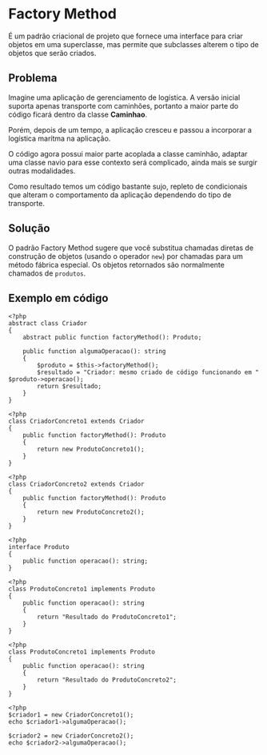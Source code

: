 # Factory Method
É um padrão criacional de projeto que fornece uma interface para criar objetos em uma superclasse, mas permite que subclasses alterem o tipo de objetos que serão criados.

## Problema
Imagine uma aplicação de gerenciamento de logística. A versão inicial suporta apenas transporte com caminhões, portanto a maior parte do código ficará dentro da classe **Caminhao**.

Porém, depois de um tempo, a aplicação cresceu e passou a incorporar a logística marítma na aplicação.

O código agora possui maior parte acoplada a classe caminhão, adaptar uma classe navio para esse contexto será complicado, ainda mais se surgir outras modalidades.

Como resultado temos um código bastante sujo, repleto de condicionais que alteram o comportamento da aplicação dependendo do tipo de transporte.

## Solução
O padrão Factory Method sugere que você substitua chamadas diretas de construção de objetos (usando o operador ``new``) por chamadas para um método fábrica especial. Os objetos retornados são normalmente chamados de ``produtos``.

## Exemplo em código
```
<?php
abstract class Criador
{
	abstract public function factoryMethod(): Produto;

	public function algumaOperacao(): string
	{
		$produto = $this->factoryMethod();
		$resultado = "Criador: mesmo criado de código funcionando em " $produto->operacao();
		return $resultado;
	}
}
```

```
<?php
class CriadorConcreto1 extends Criador
{
	public function factoryMethod(): Produto
	{
		return new ProdutoConcreto1();
	}
}
```

```
<?php
class CriadorConcreto2 extends Criador
{
	public function factoryMethod(): Produto
	{
		return new ProdutoConcreto2();
	}
}
```

```
<?php
interface Produto
{
	public function operacao(): string;
}
```

```
<?php
class ProdutoConcreto1 implements Produto
{
	public function operacao(): string
	{
		return "Resultado do ProdutoConcreto1";
	}
}
```

```
<?php
class ProdutoConcreto1 implements Produto
{
	public function operacao(): string
	{
		return "Resultado do ProdutoConcreto2";
	}
}
```

```
<?php
$criador1 = new CriadorConcreto1();
echo $criador1->algumaOperacao();

$criador2 = new CriadorConcreto2();
echo $criador2->algumaOperacao();
```

